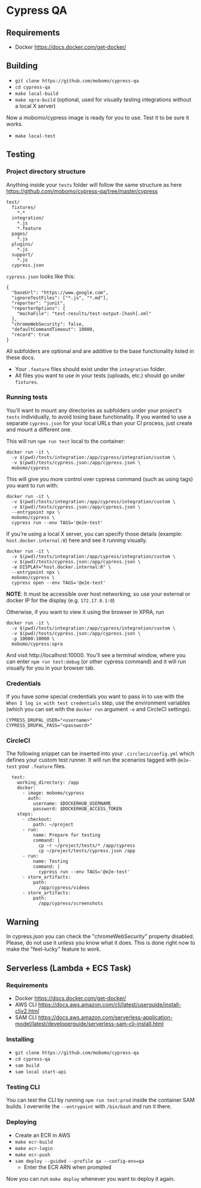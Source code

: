 # Cypress QA

## Requirements
- Docker https://docs.docker.com/get-docker/


## Building
- `git clone https://github.com/mobomo/cypress-qa`
- `cd cypress-qa`
- `make local-build`
- `make xpra-build` (optional, used for visually testing integrations without a local X server)

Now a mobomo/cypress image is ready for you to use. Test it to be sure it works.
- `make local-test`

## Testing

### Project directory structure

Anything inside your `tests` folder will follow the same structure as here https://github.com/mobomo/cypress-qa/tree/master/cypress

```
test/
  fixtures/
    *.*
  integration/
    *.js
    *.feature
  pages/
    *.js
  plugins/
    *.js
  support/
    *.js
  cypress.json
```

`cypress.json` looks like this:
```
{
  "baseUrl": "https://www.google.com",
  "ignoreTestFiles": ["*.js", "*.md"],
  "reporter": "junit",
  "reporterOptions": {
    "mochaFile": "test-results/test-output-[hash].xml"
  },
  "chromeWebSecurity": false,
  "defaultCommandTimeout": 10000,
  "record": true
}
```

All subfolders are optional and are additive to the base functionality listed in these docs.
- Your `.feature` files should exist under the `integration` folder.
- All files you want to use in your tests (uploads, etc.) should go under `fixtures`.

### Running tests

You'll want to mount any directories as subfolders under your project's `tests` individually, to avoid losing base functionality. If you wanted to use a separate `cypress.json` for your local URLs than your CI process, just create and mount a different one.

This will run `npm run test` local to the container:
```
docker run -it \
  -v $(pwd)/tests/integration:/app/cypress/integration/custom \
  -v $(pwd)/tests/cypress.json:/app/cypress.json \
  mobomo/cypress
```

This will give you more control over cypress command (such as using tags) you want to run with:
```
docker run -it \
  -v $(pwd)/tests/integration:/app/cypress/integration/custom \
  -v $(pwd)/tests/cypress.json:/app/cypress.json \
  --entrypoint npx \
  mobomo/cypress \
  cypress run --env TAGS='@e2e-test'
```

If you're using a local X server, you can specify those details (example: `host.docker.internal:0`) here and see it running visually.

```
docker run -it \
  -v $(pwd)/tests/integration:/app/cypress/integration/custom \
  -v $(pwd)/tests/cypress.json:/app/cypress.json \
  -e DISPLAY="host.docker.internal:0" \
  --entrypoint npx \
  mobomo/cypress \
  cypress open --env TAGS='@e2e-test'
```

**NOTE**: It must be accessible over host networking, so use your external or docker IP for the display (e.g. `172.17.0.1:0`)

Otherwise, if you want to view it using the browser in XPRA, run
```
docker run -it \
  -v $(pwd)/tests/integration:/app/cypress/integration/custom \
  -v $(pwd)/tests/cypress.json:/app/cypress.json \
  -p 10000:10000 \
  mobomo/cypress:xpra
```
And visit http://localhost:10000. You'll see a terminal window, where you can enter `npm run test:debug` (or other cypress command) and it will run visually for you in your browser tab.

### Credentials

If you have some special credentials you want to pass in to use with the `When I log in with test credentials` step, use the environment variables (which you can set with the `docker run` argument `-e` and CircleCI settings).
```
CYPRESS_DRUPAL_USER="<username>"
CYPRESS_DRUPAL_PASS="<password>"
```

### CircleCI

The following snippet can be inserted into your `.circleci/config.yml` which defines your custom test runner.
It will run the scenarios tagged with `@e2e-test` your `.feature` files.

```
  test:
    working_directory: /app
    docker:
      - image: mobomo/cypress
        auth:
          username: $DOCKERHUB_USERNAME
          password: $DOCKERHUB_ACCESS_TOKEN
    steps:
      - checkout:
          path: ~/project
      - run:
          name: Prepare for testing
          command: |
            cp -r ~/project/tests/* /app/cypress
            cp ~/project/tests/cypress.json /app
      - run:
          name: Testing
          command: |
            cypress run --env TAGS='@e2e-test'
      - store_artifacts:
          path:
            /app/cypress/videos
      - store_artifacts:
          path:
            /app/cypress/screenshots
```

## Warning

In cypress.json you can check the "chromeWebSecurity" property disabled. Please, do not use it
unless you know what it does. This is done right now to make the "feel-lucky" feature to work.

## Serverless (Lambda + ECS Task)

### Requirements
- Docker https://docs.docker.com/get-docker/
- AWS CLI https://docs.aws.amazon.com/cli/latest/userguide/install-cliv2.html
- SAM CLI https://docs.aws.amazon.com/serverless-application-model/latest/developerguide/serverless-sam-cli-install.html

### Installing

- `git clone https://github.com/mobomo/cypress-qa`
- `cd cypress-qa`
- `sam build`
- `sam local start-api`

### Testing CLI

You can test the CLI by running `npm run test:prod` inside the container SAM builds. I overwrite the `--entrypoint` with `/bin/bash` and run it there.

### Deploying
- Create an ECR in AWS
- `make ecr-build`
- `make ecr-login`
- `make ecr-push`
- `sam deploy --guided --profile qa --config-env=qa`
  - Enter the ECR ARN when prompted

Now you can run `make deploy` whenever you want to deploy it again.

